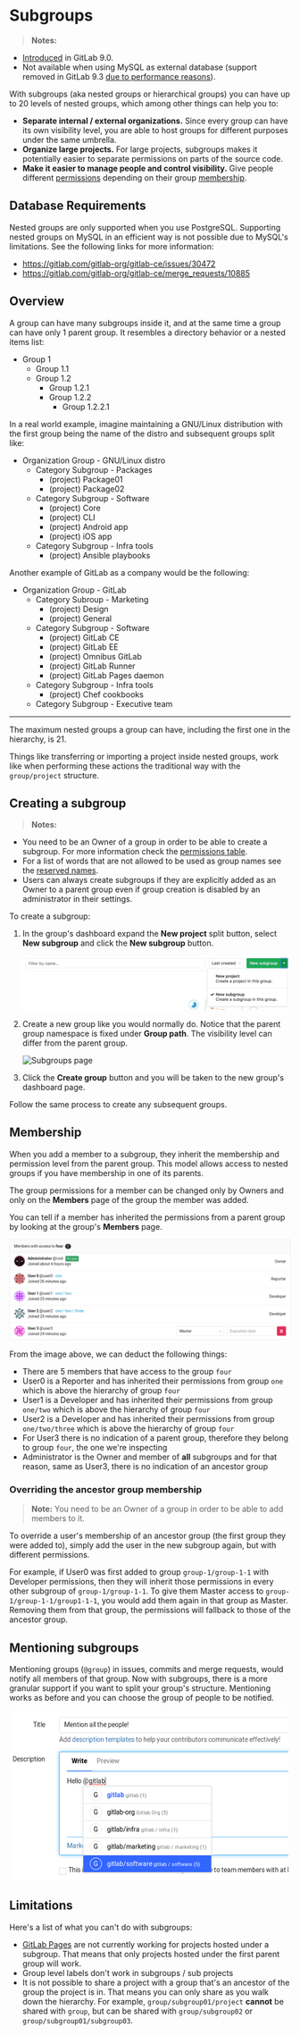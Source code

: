 # Subgroups

>**Notes:**
- [Introduced][ce-2772] in GitLab 9.0.
- Not available when using MySQL as external database (support removed in
  GitLab 9.3 [due to performance reasons][issue]).

With subgroups (aka nested groups or hierarchical groups) you can have
up to 20 levels of nested groups, which among other things can help you to:

- **Separate internal / external organizations.** Since every group
  can have its own visibility level, you are able to host groups for different
  purposes under the same umbrella.
- **Organize large projects.** For large projects, subgroups makes it
  potentially easier to separate permissions on parts of the source code.
- **Make it easier to manage people and control visibility.** Give people
  different [permissions][] depending on their group [membership](#membership).

## Database Requirements

Nested groups are only supported when you use PostgreSQL. Supporting nested
groups on MySQL in an efficient way is not possible due to MySQL's limitations.
See the following links for more information:

* <https://gitlab.com/gitlab-org/gitlab-ce/issues/30472>
* <https://gitlab.com/gitlab-org/gitlab-ce/merge_requests/10885>

## Overview

A group can have many subgroups inside it, and at the same time a group can have
only 1 parent group. It resembles a directory behavior or a nested items list:

- Group 1
  - Group 1.1
  - Group 1.2
      - Group 1.2.1
      - Group 1.2.2
          - Group 1.2.2.1

In a real world example, imagine maintaining a GNU/Linux distribution with the
first group being the name of the distro and subsequent groups split like:

- Organization Group - GNU/Linux distro
  - Category Subgroup - Packages
      - (project) Package01
      - (project) Package02
  - Category Subgroup - Software
      - (project) Core
      - (project) CLI
      - (project) Android app
      - (project) iOS app
  - Category Subgroup - Infra tools
      - (project) Ansible playbooks

Another example of GitLab as a company would be the following:

- Organization Group - GitLab
  - Category Subroup - Marketing
      - (project) Design
      - (project) General
  - Category Subgroup - Software
      - (project) GitLab CE
      - (project) GitLab EE
      - (project) Omnibus GitLab
      - (project) GitLab Runner
      - (project) GitLab Pages daemon
  - Category Subgroup - Infra tools
      - (project) Chef cookbooks
  - Category Subgroup - Executive team

---

The maximum nested groups a group can have, including the first one in the
hierarchy, is 21.

Things like transferring or importing a project inside nested groups, work like
when performing these actions the traditional way with the `group/project`
structure.

## Creating a subgroup

>**Notes:**
- You need to be an Owner of a group in order to be able to create
  a subgroup. For more information check the [permissions table][permissions].
- For a list of words that are not allowed to be used as group names see the
  [reserved names][reserved].
- Users can always create subgroups if they are explicitly added as an Owner to
  a parent group even if group creation is disabled by an administrator in their
  settings.

To create a subgroup:

1. In the group's dashboard expand the **New project** split button, select
   **New subgroup** and click the **New subgroup** button.

    ![Subgroups page](img/create_subgroup_button.png)

1. Create a new group like you would normally do. Notice that the parent group
   namespace is fixed under **Group path**. The visibility level can differ from
   the parent group.

    ![Subgroups page](img/create_new_group.png)

1. Click the **Create group** button and you will be taken to the new group's
   dashboard page.

Follow the same process to create any subsequent groups.

## Membership

When you add a member to a subgroup, they inherit the membership and permission
level from the parent group. This model allows access to nested groups if you
have membership in one of its parents.

The group permissions for a member can be changed only by Owners and only on
the **Members** page of the group the member was added.

You can tell if a member has inherited the permissions from a parent group by
looking at the group's **Members** page.

![Group members page](img/group_members.png)

From the image above, we can deduct the following things:

- There are 5 members that have access to the group `four`
- User0 is a Reporter and has inherited their permissions from group `one`
  which is above the hierarchy of group `four`
- User1 is a Developer and has inherited their permissions from group
  `one/two` which is above the hierarchy of group `four`
- User2 is a Developer and has inherited their permissions from group
  `one/two/three` which is above the hierarchy of group `four`
- For User3 there is no indication of a parent group, therefore they belong to
  group `four`, the one we're inspecting
- Administrator is the Owner and member of **all** subgroups and for that reason,
  same as User3, there is no indication of an ancestor group

### Overriding the ancestor group membership

>**Note:**
You need to be an Owner of a group in order to be able to add members to it.

To override a user's membership of an ancestor group (the first group they were
added to), simply add the user in the new subgroup again, but with different
permissions.

For example, if User0 was first added to group `group-1/group-1-1` with Developer
permissions, then they will inherit those permissions in every other subgroup
of `group-1/group-1-1`. To give them Master access to `group-1/group-1-1/group1-1-1`,
you would add them again in that group as Master. Removing them from that group,
the permissions will fallback to those of the ancestor group.

## Mentioning subgroups

Mentioning groups (`@group`) in issues, commits and merge requests, would
notify all members of that group. Now with subgroups, there is a more granular
support if you want to split your group's structure. Mentioning works as before
and you can choose the group of people to be notified.

![Mentioning subgroups](img/mention_subgroups.png)

## Limitations

Here's a list of what you can't do with subgroups:

- [GitLab Pages](../../project/pages/index.md) are not currently working for
  projects hosted under a subgroup. That means that only projects hosted under
  the first parent group will work.
- Group level labels don't work in subgroups / sub projects
- It is not possible to share a project with a group that's an ancestor of
  the group the project is in. That means you can only share as you walk down
  the hierarchy. For example, `group/subgroup01/project` **cannot** be shared
  with `group`, but can be shared with `group/subgroup02` or
  `group/subgroup01/subgroup03`.

[ce-2772]: https://gitlab.com/gitlab-org/gitlab-ce/issues/2772
[permissions]: ../../permissions.md#group
[reserved]:  ../../reserved_names.md
[issue]: https://gitlab.com/gitlab-org/gitlab-ce/issues/30472#note_27747600
